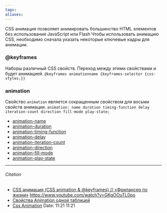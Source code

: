 ```yaml
---
tags: 
aliases: 
---
```

CSS анимация позволяет анимировать большинство HTML элементов без использования JavaScript или Flash
Чтобы использовать анимацию CSS, необходимо сначала указать некоторые ключевые кадры для анимации.
### @keyframes
Наборы различный CSS свойств. Переход между этими свойствами и будет анимацией.
`@keyframes animationname {keyframes-selector {css-styles;}}`

### animation
Свойство `animation` является сокращенным свойством для восьми свойств анимации.
`animation: name duration timing-function delay iteration-count direction fill-mode play-state;`
-   [animation-name](https://html5css.ru/cssref/css3_pr_animation-name.php)
-   [animation-duration](https://html5css.ru/cssref/css3_pr_animation-duration.php)
-   [animation-timing-function](https://html5css.ru/cssref/css3_pr_animation-timing-function.php)
-   [animation-delay](https://html5css.ru/cssref/css3_pr_animation-delay.php)
-   [animation-iteration-count](https://html5css.ru/cssref/css3_pr_animation-iteration-count.php)
-   [animation-direction](https://html5css.ru/cssref/css3_pr_animation-direction.php)
-   [animation-fill-mode](https://html5css.ru/cssref/css3_pr_animation-fill-mode.php)
-   [animation-play-state](https://html5css.ru/cssref/css3_pr_animation-play-state.php)



---
###### Citation
- [CSS анимация (CSS animation & @keyframes) // «Фрилансер по жизни»](https://fls.guru/cssanimation.html)
https://www.youtube.com/watch?v=GKgOOuTL0po
- [Свойства Animation одной таблицей](https://yoksel.github.io/pages/svojstva-animation/)
- [Css Animation](https://yoksel.github.io/css-animation/)
Date: 11:21 11:21
